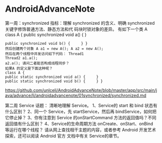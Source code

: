 # AndroidAdvanceNote
第一周：synchronized 指标：理解 synchronized 的含义、明确 synchronized 关键字修饰普通方法、静态方法和代 码块时锁对象的差异。
有如下一个类
    A class A { 
     public synchronized void a() {     } 
 
    public synchronized void b() {     } }
    然后创建两个对象 A a1 = new A(); A a2 = new A(); 
    然后在两个线程中并发访问如下代码： Thread1 
    Thread2 a1.a();                      
    a2.a(); 请问二者能否构成线程同步？ 
    如果A 的定义是下面这种呢？
    class A {   
    public static synchronized void a() {     } 
    public static synchronized void b() {     } } 
    
   https://github.com/unlceli/AndroidAdvanceNote/blob/master/app/src/main/java/advance/li/androidadvancenote/01synchronized/synchronized.md

第二周  Service 话题：
清晰地理解 Service。 1、Service的 start 和 bind 状态有什么区别？ 2、同一个 Service，先 startService，然后再 bindService，如何把它停止掉？ 3、你有注意到 Service 的onStartCommand 方法的返回值吗？不同返回值有什么区别？ 4、Service的生命周期方法 onCreate、onStart、onBind 等运行在哪个线程？ 
请从网上查找相干主题的内容，或者参考 Android 开发艺术探索，还可以阅读 Android 官方 文档中有关 Service的章节。 
